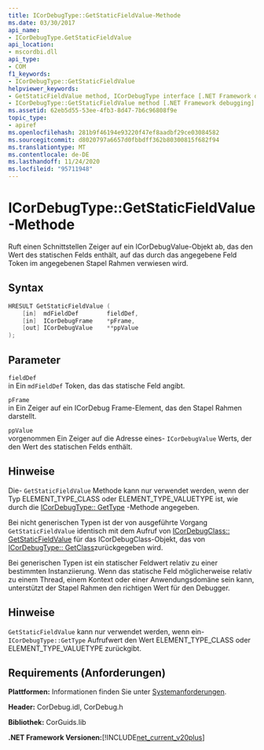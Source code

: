 ```yaml
---
title: ICorDebugType::GetStaticFieldValue-Methode
ms.date: 03/30/2017
api_name:
- ICorDebugType.GetStaticFieldValue
api_location:
- mscordbi.dll
api_type:
- COM
f1_keywords:
- ICorDebugType::GetStaticFieldValue
helpviewer_keywords:
- GetStaticFieldValue method, ICorDebugType interface [.NET Framework debugging]
- ICorDebugType::GetStaticFieldValue method [.NET Framework debugging]
ms.assetid: 62eb5d55-53ee-4fb3-8d47-7b6c96808f9e
topic_type:
- apiref
ms.openlocfilehash: 281b9f46194e93220f47ef8aadbf29ce03084582
ms.sourcegitcommit: d8020797a6657d0fbbdff362b80300815f682f94
ms.translationtype: MT
ms.contentlocale: de-DE
ms.lasthandoff: 11/24/2020
ms.locfileid: "95711948"
---
```

# <a name="icordebugtypegetstaticfieldvalue-method"></a>ICorDebugType::GetStaticFieldValue-Methode

Ruft einen Schnittstellen Zeiger auf ein ICorDebugValue-Objekt ab, das den Wert des statischen Felds enthält, auf das durch das angegebene Feld Token im angegebenen Stapel Rahmen verwiesen wird.  
  
## <a name="syntax"></a>Syntax  
  
```cpp  
HRESULT GetStaticFieldValue (  
    [in]  mdFieldDef        fieldDef,  
    [in]  ICorDebugFrame    *pFrame,  
    [out] ICorDebugValue    **ppValue  
);  
```  
  
## <a name="parameters"></a>Parameter  

 `fieldDef`  
 in Ein `mdFieldDef` Token, das das statische Feld angibt.  
  
 `pFrame`  
 in Ein Zeiger auf ein ICorDebug Frame-Element, das den Stapel Rahmen darstellt.  
  
 `ppValue`  
 vorgenommen Ein Zeiger auf die Adresse eines- `ICorDebugValue` Werts, der den Wert des statischen Felds enthält.  
  
## <a name="remarks"></a>Hinweise  

 Die- `GetStaticFieldValue` Methode kann nur verwendet werden, wenn der Typ ELEMENT_TYPE_CLASS oder ELEMENT_TYPE_VALUETYPE ist, wie durch die [ICorDebugType:: GetType](icordebugtype-gettype-method.md) -Methode angegeben.  
  
 Bei nicht generischen Typen ist der von ausgeführte Vorgang `GetStaticFieldValue` identisch mit dem Aufruf von [ICorDebugClass:: GetStaticFieldValue](icordebugclass-getstaticfieldvalue-method.md) für das ICorDebugClass-Objekt, das von [ICorDebugType:: GetClass](icordebugtype-getclass-method.md)zurückgegeben wird.  
  
 Bei generischen Typen ist ein statischer Feldwert relativ zu einer bestimmten Instanziierung. Wenn das statische Feld möglicherweise relativ zu einem Thread, einem Kontext oder einer Anwendungsdomäne sein kann, unterstützt der Stapel Rahmen den richtigen Wert für den Debugger.  
  
## <a name="remarks"></a>Hinweise  

 `GetStaticFieldValue` kann nur verwendet werden, wenn ein- `ICorDebugType::GetType` Aufrufwert den Wert ELEMENT_TYPE_CLASS oder ELEMENT_TYPE_VALUETYPE zurückgibt.  
  
## <a name="requirements"></a>Requirements (Anforderungen)  

 **Plattformen:** Informationen finden Sie unter [Systemanforderungen](../../get-started/system-requirements.md).  
  
 **Header:** CorDebug.idl, CorDebug.h  
  
 **Bibliothek:** CorGuids.lib  
  
 **.NET Framework Versionen:**[!INCLUDE[net_current_v20plus](../../../../includes/net-current-v20plus-md.md)]
